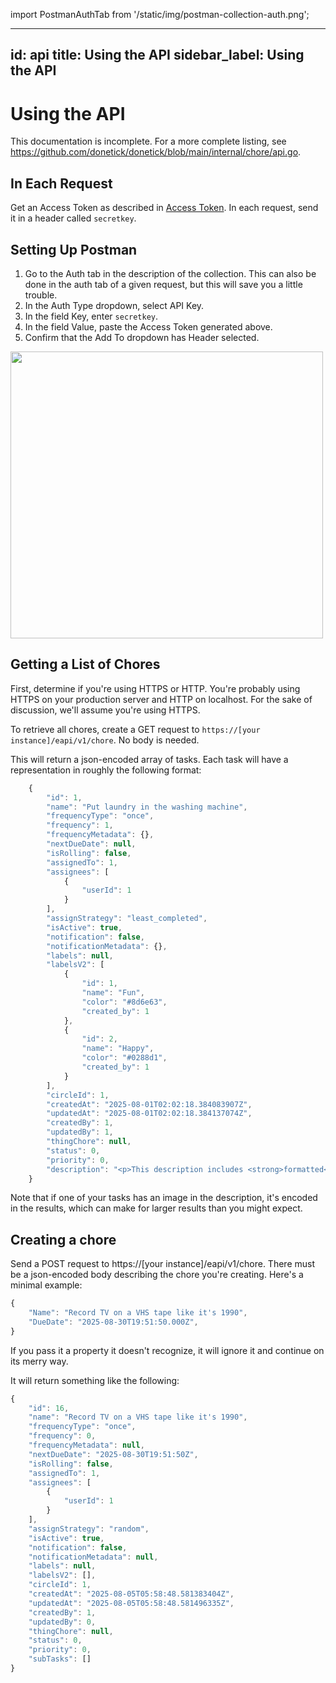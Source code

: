 import PostmanAuthTab from '/static/img/postman-collection-auth.png';



---
id: api
title: Using the API
sidebar_label: Using the API
---




# Using the API

This documentation is incomplete. For a more complete listing, see https://github.com/donetick/donetick/blob/main/internal/chore/api.go.

## In Each Request

Get an Access Token as described in [Access Token](access-token.md). In each request, send it in a header called `secretkey`. 

## Setting Up Postman
1. Go to the Auth tab in the description of the collection. This can also be done in the auth tab of a given request, but this will save you a little trouble.
2. In the Auth Type dropdown, select API Key. 
3. In the field Key, enter `secretkey`.
4. In the field Value, paste the Access Token generated above.
5. Confirm that the Add To dropdown has Header selected.

<img src={PostmanAuthTab} width="500" height="459"/>



## Getting a List of Chores

First, determine if you're using HTTPS or HTTP. You're probably using HTTPS on your production server and HTTP on localhost. For the sake of discussion, we'll assume you're using HTTPS.

To retrieve all chores, create a GET request to `https://[your instance]/eapi/v1/chore`. No body is needed.

This will return a json-encoded array of tasks. Each task will have a representation in roughly the following format:

```jsx title="Sample result"
    {
        "id": 1,
        "name": "Put laundry in the washing machine",
        "frequencyType": "once",
        "frequency": 1,
        "frequencyMetadata": {},
        "nextDueDate": null,
        "isRolling": false,
        "assignedTo": 1,
        "assignees": [
            {
                "userId": 1
            }
        ],
        "assignStrategy": "least_completed",
        "isActive": true,
        "notification": false,
        "notificationMetadata": {},
        "labels": null,
        "labelsV2": [
            {
                "id": 1,
                "name": "Fun",
                "color": "#8d6e63",
                "created_by": 1
            },
            {
                "id": 2,
                "name": "Happy",
                "color": "#0288d1",
                "created_by": 1
            }
        ],
        "circleId": 1,
        "createdAt": "2025-08-01T02:02:18.384083907Z",
        "updatedAt": "2025-08-01T02:02:18.384137074Z",
        "createdBy": 1,
        "updatedBy": 1,
        "thingChore": null,
        "status": 0,
        "priority": 0,
        "description": "<p>This description includes <strong>formatted</strong> <s>text</s></p>"
    }

```

Note that if one of your tasks has an image in the description, it's encoded in the results, which can make for larger results than you might expect.

## Creating a chore

Send a POST request to https://[your instance]/eapi/v1/chore. There must be a json-encoded body describing the chore you're creating. Here's a minimal example:
```jsx title="Sample body"
{
    "Name": "Record TV on a VHS tape like it's 1990",
    "DueDate": "2025-08-30T19:51:50.000Z",
}
```

If you pass it a property it doesn't recognize, it will ignore it and continue on its merry way. 

It will return something like the following:
```jsx title="Sample result"
{
    "id": 16,
    "name": "Record TV on a VHS tape like it's 1990",
    "frequencyType": "once",
    "frequency": 0,
    "frequencyMetadata": null,
    "nextDueDate": "2025-08-30T19:51:50Z",
    "isRolling": false,
    "assignedTo": 1,
    "assignees": [
        {
            "userId": 1
        }
    ],
    "assignStrategy": "random",
    "isActive": true,
    "notification": false,
    "notificationMetadata": null,
    "labels": null,
    "labelsV2": [],
    "circleId": 1,
    "createdAt": "2025-08-05T05:58:48.581383404Z",
    "updatedAt": "2025-08-05T05:58:48.581496335Z",
    "createdBy": 1,
    "updatedBy": 0,
    "thingChore": null,
    "status": 0,
    "priority": 0,
    "subTasks": []
}
```



